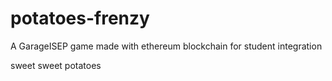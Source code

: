 # potatoes-frenzy
A GarageISEP game made with ethereum blockchain for student integration

sweet sweet potatoes
